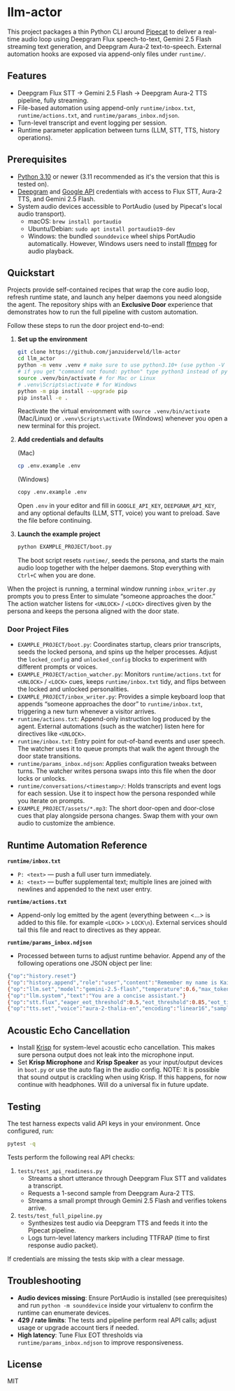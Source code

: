 # llm-actor

This project packages a thin Python CLI around [Pipecat](https://docs.pipecat.ai/) to deliver a real-time audio loop using Deepgram Flux speech-to-text, Gemini 2.5 Flash streaming text generation, and Deepgram Aura-2 text-to-speech. External automation hooks are exposed via append-only files under `runtime/`.

## Features

* Deepgram Flux STT → Gemini 2.5 Flash → Deepgram Aura-2 TTS pipeline, fully streaming.
* File-based automation using append-only `runtime/inbox.txt`, `runtime/actions.txt`, and `runtime/params_inbox.ndjson`.
* Turn-level transcript and event logging per session.
* Runtime parameter application between turns (LLM, STT, TTS, history operations).

## Prerequisites

* [Python 3.10](https://www.python.org/downloads/) or newer (3.11 recommended as it's the version that this is tested on).
* [Deepgram](https://developers.deepgram.com/reference/deepgram-api-overview) and [Google API](https://ai.google.dev/gemini-api/docs/api-key) credentials with access to Flux STT, Aura-2 TTS, and Gemini 2.5 Flash.
* System audio devices accessible to PortAudio (used by Pipecat's local audio transport).
  * macOS: `brew install portaudio`
  * Ubuntu/Debian: `sudo apt install portaudio19-dev`
  * Windows: the bundled `sounddevice` wheel ships PortAudio automatically. However, Windows users need to install [ffmpeg](https://phoenixnap.com/kb/ffmpeg-windows) for audio playback.

## Quickstart

Projects provide self-contained recipes that wrap the core audio loop, refresh runtime state, and launch any helper daemons you need alongside the agent. The repository ships with an **Exclusive Door** experience that demonstrates how to run the full pipeline with custom automation.

Follow these steps to run the door project end-to-end:

1. **Set up the environment**

   ```bash
   git clone https://github.com/janzuiderveld/llm-actor
   cd llm_actor
   python -m venv .venv # make sure to use python3.10+ (use python -V to check)
   # if you get "command not found: python" type python3 instead of python
   source .venv/bin/activate # for Mac or Linux
   # .venv\Scripts\activate # for Windows
   python -m pip install --upgrade pip 
   pip install -e .
   ```

   Reactivate the virtual environment with `source .venv/bin/activate` (Mac/Linux) or `.venv\Scripts\activate` (Windows) whenever you open a new terminal for this project.

2. **Add credentials and defaults**

   (Mac)
   ```bash
   cp .env.example .env
   ```
   
   (Windows)
   ```bash
   copy .env.example .env
   ```

   Open `.env` in your editor and fill in `GOOGLE_API_KEY`, `DEEPGRAM_API_KEY`, and any optional defaults (LLM, STT, voice) you want to preload. Save the file before continuing.

4. **Launch the example project**

   ```bash
   python EXAMPLE_PROJECT/boot.py
   ```

   The boot script resets `runtime/`, seeds the persona, and starts the main audio loop together with the helper daemons. Stop everything with `Ctrl+C` when you are done.

When the project is running, a terminal window running `inbox_writer.py` prompts you to press Enter to simulate “someone approaches the door.” The action watcher listens for `<UNLOCK>` / `<LOCK>` directives given by the persona and keeps the persona aligned with the door state.

### Door Project Files

- `EXAMPLE_PROJECT/boot.py`: Coordinates startup, clears prior transcripts, seeds the locked persona, and spins up the helper processes. Adjust the `locked_config` and `unlocked_config` blocks to experiment with different prompts or voices.
- `EXAMPLE_PROJECT/action_watcher.py`: Monitors `runtime/actions.txt` for `<UNLOCK>` / `<LOCK>` cues, keeps `runtime/inbox.txt` tidy, and flips between the locked and unlocked personalities.
- `EXAMPLE_PROJECT/inbox_writer.py`: Provides a simple keyboard loop that appends “someone approaches the door” to `runtime/inbox.txt`, triggering a new turn whenever a visitor arrives.
- `runtime/actions.txt`: Append-only instruction log produced by the agent. External automations (such as the watcher) listen here for directives like `<UNLOCK>`.
- `runtime/inbox.txt`: Entry point for out-of-band events and user speech. The watcher uses it to queue prompts that walk the agent through the door state transitions.
- `runtime/params_inbox.ndjson`: Applies configuration tweaks between turns. The watcher writes persona swaps into this file when the door locks or unlocks.
- `runtime/conversations/<timestamp>/`: Holds transcripts and event logs for each session. Use it to inspect how the persona responded while you iterate on prompts.
- `EXAMPLE_PROJECT/assets/*.mp3`: The short door-open and door-close cues that play alongside persona changes. Swap them with your own audio to customize the ambience.


## Runtime Automation Reference

**`runtime/inbox.txt`**
- `P: <text>` — push a full user turn immediately.
- `A: <text>` — buffer supplemental text; multiple lines are joined with newlines and appended to the next user entry.

**`runtime/actions.txt`**
- Append-only log emitted by the agent (everything between <...> is added to this file. for example `<LOCK>` > `LOCK\n`). External services should tail this file and react to directives as they appear.

**`runtime/params_inbox.ndjson`**
- Processed between turns to adjust runtime behavior. Append any of the following operations one JSON object per line:

```bash
{"op":"history.reset"}
{"op":"history.append","role":"user","content":"Remember my name is Kai."}
{"op":"llm.set","model":"gemini-2.5-flash","temperature":0.6,"max_tokens":1024}
{"op":"llm.system","text":"You are a concise assistant."}
{"op":"stt.flux","eager_eot_threshold":0.5,"eot_threshold":0.85,"eot_timeout_ms":1500}
{"op":"tts.set","voice":"aura-2-thalia-en","encoding":"linear16","sample_rate":24000}
```

## Acoustic Echo Cancellation

- Install [Krisp](https://krisp.ai/download/) for system-level acoustic echo cancellation. This makes sure persona output does not leak into the microphone input.
- Set **Krisp Microphone** and **Krisp Speaker** as your input/output devices in `boot.py` or use the auto flag in the audio config.
NOTE: It is possible that sound output is crackling when using Krisp. If this happens, for now continue with headphones. Will do a universal fix in future update.

## Testing

The test harness expects valid API keys in your environment. Once configured, run:

```bash
pytest -q
```

Tests perform the following real API checks:

1. `tests/test_api_readiness.py`
   * Streams a short utterance through Deepgram Flux STT and validates a transcript.
   * Requests a 1-second sample from Deepgram Aura-2 TTS.
   * Streams a small prompt through Gemini 2.5 Flash and verifies tokens arrive.
2. `tests/test_full_pipeline.py`
   * Synthesizes test audio via Deepgram TTS and feeds it into the Pipecat pipeline.
   * Logs turn-level latency markers including TTFRAP (time to first response audio packet).

If credentials are missing the tests skip with a clear message.

## Troubleshooting

* **Audio devices missing**: Ensure PortAudio is installed (see prerequisites) and run `python -m sounddevice` inside your virtualenv to confirm the runtime can enumerate devices.
* **429 / rate limits**: The tests and pipeline perform real API calls; adjust usage or upgrade account tiers if needed.
* **High latency**: Tune Flux EOT thresholds via `runtime/params_inbox.ndjson` to improve responsiveness.

## License

MIT
